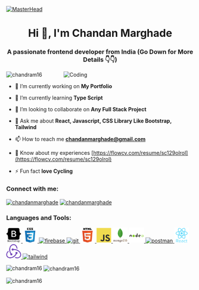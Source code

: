 [![MasterHead](https://repository-images.githubusercontent.com/588181932/e36ec678-7984-4cdd-8e4c-a3932772ff8e)]()
<h1 align="center">Hi 👋, I'm Chandan Marghade</h1>
<h3 align="center">A passionate frontend developer from India  (Go Down for More Details 👇👇)</h3>
<img align="right" alt="Coding" width="350" src="https://media.tenor.com/bQCHJwgCNuMAAAAM/kitten-cat.gif"/>
<p align="left"> <img src="https://komarev.com/ghpvc/?username=chandram16&label=Profile%20views&color=0e75b6&style=flat" alt="chandram16" /> </p>

- 🔭 I’m currently working on **My Portfolio**

- 🌱 I’m currently learning **Type Script**

- 👯 I’m looking to collaborate on **Any Full Stack Project**

- 💬 Ask me about **React, Javascript, CSS Library Like Bootstrap, Tailwind**

- 📫 How to reach me **chandanmarghade@gmail.com**

- 📄 Know about my experiences [https://flowcv.com/resume/sc129olrol](https://flowcv.com/resume/sc129olrol)

- ⚡ Fun fact **love Cycling**

<h3 align="left">Connect with me:</h3>
<p align="left">
<a href="https://linkedin.com/in/chandanmarghade" target="blank"><img align="center" src="https://raw.githubusercontent.com/rahuldkjain/github-profile-readme-generator/master/src/images/icons/Social/linked-in-alt.svg" alt="chandanmarghade" height="30" width="40" /></a>
<a href="https://codesandbox.com/chandanmarghade" target="blank"><img align="center" src="https://raw.githubusercontent.com/rahuldkjain/github-profile-readme-generator/master/src/images/icons/Social/codesandbox.svg" alt="chandanmarghade" height="30" width="40" /></a>
</p>

<h3 align="left">Languages and Tools:</h3>
<p align="left"> <a href="https://getbootstrap.com" target="_blank" rel="noreferrer"> <img src="https://raw.githubusercontent.com/devicons/devicon/master/icons/bootstrap/bootstrap-plain-wordmark.svg" alt="bootstrap" width="40" height="40"/> </a> <a href="https://www.w3schools.com/css/" target="_blank" rel="noreferrer"> <img src="https://raw.githubusercontent.com/devicons/devicon/master/icons/css3/css3-original-wordmark.svg" alt="css3" width="40" height="40"/> </a> <a href="https://firebase.google.com/" target="_blank" rel="noreferrer"> <img src="https://www.vectorlogo.zone/logos/firebase/firebase-icon.svg" alt="firebase" width="40" height="40"/> </a> <a href="https://git-scm.com/" target="_blank" rel="noreferrer"> <img src="https://www.vectorlogo.zone/logos/git-scm/git-scm-icon.svg" alt="git" width="40" height="40"/> </a> <a href="https://www.w3.org/html/" target="_blank" rel="noreferrer"> <img src="https://raw.githubusercontent.com/devicons/devicon/master/icons/html5/html5-original-wordmark.svg" alt="html5" width="40" height="40"/> </a> <a href="https://developer.mozilla.org/en-US/docs/Web/JavaScript" target="_blank" rel="noreferrer"> <img src="https://raw.githubusercontent.com/devicons/devicon/master/icons/javascript/javascript-original.svg" alt="javascript" width="40" height="40"/> </a> <a href="https://www.mongodb.com/" target="_blank" rel="noreferrer"> <img src="https://raw.githubusercontent.com/devicons/devicon/master/icons/mongodb/mongodb-original-wordmark.svg" alt="mongodb" width="40" height="40"/> </a> <a href="https://nodejs.org" target="_blank" rel="noreferrer"> <img src="https://raw.githubusercontent.com/devicons/devicon/master/icons/nodejs/nodejs-original-wordmark.svg" alt="nodejs" width="40" height="40"/> </a> <a href="https://postman.com" target="_blank" rel="noreferrer"> <img src="https://www.vectorlogo.zone/logos/getpostman/getpostman-icon.svg" alt="postman" width="40" height="40"/> </a> <a href="https://reactjs.org/" target="_blank" rel="noreferrer"> <img src="https://raw.githubusercontent.com/devicons/devicon/master/icons/react/react-original-wordmark.svg" alt="react" width="40" height="40"/> </a> <a href="https://redux.js.org" target="_blank" rel="noreferrer"> <img src="https://raw.githubusercontent.com/devicons/devicon/master/icons/redux/redux-original.svg" alt="redux" width="40" height="40"/> </a> <a href="https://tailwindcss.com/" target="_blank" rel="noreferrer"> <img src="https://www.vectorlogo.zone/logos/tailwindcss/tailwindcss-icon.svg" alt="tailwind" width="40" height="40"/> </a> </p>

<p><img align="left" src="https://github-readme-stats.vercel.app/api/top-langs?username=chandram16&show_icons=true&locale=en&layout=compact" alt="chandram16" /></p>

<p>&nbsp;<img align="center" src="https://github-readme-stats.vercel.app/api?username=chandram16&show_icons=true&locale=en" alt="chandram16" /></p>

<p><img align="center" src="https://github-readme-streak-stats.herokuapp.com/?user=chandram16&" alt="chandram16" /></p>
